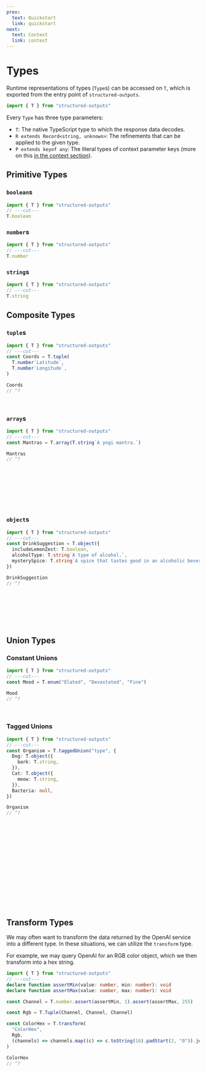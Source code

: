 ```yaml
---
prev:
  text: Quickstart
  link: quickstart
next:
  text: Context
  link: context
---
```


# Types

Runtime representations of types (`Type`s) can be accessed on `T`, which is exported from the entry
point of `structured-outputs`.

```ts twoslash
import { T } from "structured-outputs"
```

Every `Type` has three type parameters:

- `T`: The native TypeScript type to which the response data decodes.
- `R extends Record<string, unknown>`: The refinements that can be applied to the given type.
- `P extends keyof any`: The literal types of context parameter keys (more on this
  [in the context section](./context.md)).

## Primitive Types

### `boolean`s

```ts twoslash
import { T } from "structured-outputs"
// ---cut---
T.boolean
```

### `number`s

```ts twoslash
import { T } from "structured-outputs"
// ---cut---
T.number
```

### `string`s

```ts twoslash
import { T } from "structured-outputs"
// ---cut---
T.string
```

## Composite Types

### `tuple`s

```ts twoslash
import { T } from "structured-outputs"
// ---cut---
const Coords = T.tuple(
  T.number`Latitude`,
  T.number`Longitude`,
)

Coords
// ^?
```

<br />

### `array`s

```ts twoslash
import { T } from "structured-outputs"
// ---cut---
const Mantras = T.array(T.string`A yogi mantra.`)

Mantras
// ^?
```

<br />
<br />
<br />
<br />
<br />
<br />

### `object`s

```ts twoslash
import { T } from "structured-outputs"
// ---cut---
const DrinkSuggestion = T.object({
  includeLemonZest: T.boolean,
  alcoholType: T.string`A type of alcohol.`,
  mysterySpice: T.string`A spice that tastes good in an alcoholic beverage.`,
})

DrinkSuggestion
// ^?
```

<br />
<br />
<br />
<br />
<br />

## Union Types

### Constant Unions

```ts twoslash
import { T } from "structured-outputs"
// ---cut---
const Mood = T.enum("Elated", "Devastated", "Fine")

Mood
// ^?
```

<br />

### Tagged Unions

```ts twoslash
import { T } from "structured-outputs"
// ---cut---
const Organism = T.taggedUnion("type", {
  Dog: T.object({
    bark: T.string,
  }),
  Cat: T.object({
    meow: T.string,
  }),
  Bacteria: null,
})

Organism
// ^?
```

<br />
<br />
<br />
<br />
<br />
<br />
<br />
<br />
<br />
<br />
<br />
<br />
<br />

## Transform Types

We may often want to transform the data returned by the OpenAI service into a different type. In
these situations, we can utilize the `transform` type.

For example, we may query OpenAI for an RGB color object, which we then transform into a hex string.

```ts twoslash
import { T } from "structured-outputs"
// ---cut---
declare function assertMin(value: number, min: number): void
declare function assertMax(value: number, max: number): void

const Channel = T.number.assert(assertMin, 1).assert(assertMax, 255)

const Rgb = T.Tuple(Channel, Channel, Channel)

const ColorHex = T.transform(
  "ColorHex",
  Rgb,
  (channels) => channels.map((c) => c.toString(16).padStart(2, "0")).join(""),
)

ColorHex
// ^?
```
